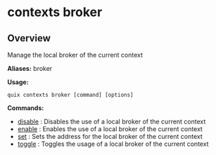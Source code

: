 # contexts broker

## Overview

Manage the local broker of the current context

**Aliases:** broker

**Usage:**

```
quix contexts broker [command] [options]
```

**Commands:**

- [disable](disable.md) : Disables the use of a local broker of the current context
- [enable](enable.md) : Enables the use of a local broker of the current context
- [set](set.md) : Sets the address for the local broker of the current context
- [toggle](toggle.md) : Toggles the usage of a local broker of the current context

